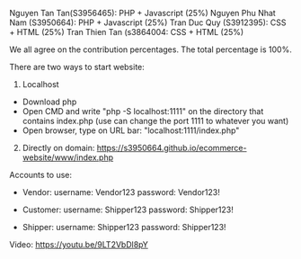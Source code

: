 Nguyen Tan Tan(S3956465): PHP + Javascript (25%)
Nguyen Phu Nhat Nam (S3950664): PHP + Javascript (25%)
Tran Duc Quy (S3912395): CSS + HTML (25%)
Tran Thien Tan (s3864004: CSS + HTML (25%)

We all agree on the contribution percentages. The total percentage is 100%.

There are two ways to start website:
1. Localhost
- Download php
- Open CMD and write "php -S localhost:1111" on the directory that contains index.php (use can change the port 1111 to whatever you want)
- Open browser, type on URL bar: "localhost:1111/index.php"

2. Directly on domain: https://s3950664.github.io/ecommerce-website/www/index.php

Accounts to use:

- Vendor:
username: Vendor123
password: Vendor123!

- Customer:
username: Shipper123
password: Shipper123!

- Shipper:
username: Shipper123
password: Shipper123!

Video: https://youtu.be/9LT2VbDl8pY

